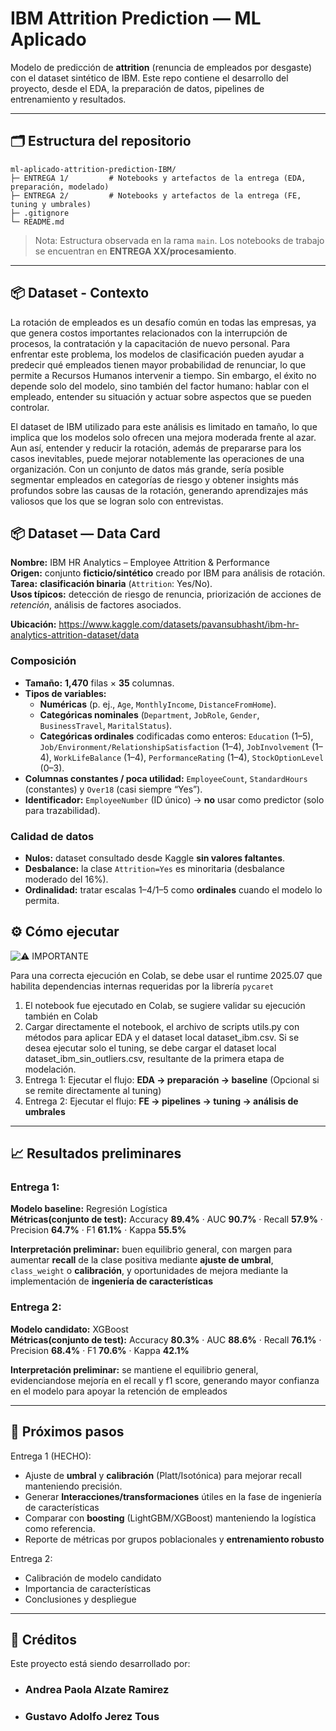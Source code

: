 # IBM Attrition Prediction — ML Aplicado

Modelo de predicción de **attrition** (renuncia de empleados por desgaste) con el dataset sintético de IBM. Este repo contiene el desarrollo del proyecto, desde el EDA, la preparación de datos, pipelines de entrenamiento y resultados.

---

## 🗂️ Estructura del repositorio

```
ml-aplicado-attrition-prediction-IBM/
├─ ENTREGA 1/         # Notebooks y artefactos de la entrega (EDA, preparación, modelado)
├─ ENTREGA 2/         # Notebooks y artefactos de la entrega (FE, tuning y umbrales)
├─ .gitignore
└─ README.md
```

> Nota: Estructura observada en la rama `main`. Los notebooks de trabajo se encuentran en **ENTREGA XX/procesamiento**.

---

## 📦 Dataset - Contexto

La rotación de empleados es un desafío común en todas las empresas, ya que genera costos importantes relacionados con la interrupción de procesos, la contratación y la capacitación de nuevo personal. Para enfrentar este problema, los modelos de clasificación pueden ayudar a predecir qué empleados tienen mayor probabilidad de renunciar, lo que permite a Recursos Humanos intervenir a tiempo. Sin embargo, el éxito no depende solo del modelo, sino también del factor humano: hablar con el empleado, entender su situación y actuar sobre aspectos que se pueden controlar.

El dataset de IBM utilizado para este análisis es limitado en tamaño, lo que implica que los modelos solo ofrecen una mejora moderada frente al azar. Aun así, entender y reducir la rotación, además de prepararse para los casos inevitables, puede mejorar notablemente las operaciones de una organización. Con un conjunto de datos más grande, sería posible segmentar empleados en categorías de riesgo y obtener insights más profundos sobre las causas de la rotación, generando aprendizajes más valiosos que los que se logran solo con entrevistas.

## 📦 Dataset — Data Card

**Nombre:** IBM HR Analytics – Employee Attrition & Performance  
**Origen:** conjunto **ficticio/sintético** creado por IBM para análisis de rotación.  
**Tarea:** **clasificación binaria** (`Attrition`: Yes/No).  
**Usos típicos:** detección de riesgo de renuncia, priorización de acciones de *retención*, análisis de factores asociados.

**Ubicación:** https://www.kaggle.com/datasets/pavansubhasht/ibm-hr-analytics-attrition-dataset/data


### Composición
- **Tamaño:** **1,470** filas × **35** columnas.  
- **Tipos de variables:**
  - **Numéricas** (p. ej., `Age`, `MonthlyIncome`, `DistanceFromHome`).
  - **Categóricas nominales** (`Department`, `JobRole`, `Gender`, `BusinessTravel`, `MaritalStatus`).
  - **Categóricas ordinales** codificadas como enteros: `Education` (1–5), `Job/Environment/RelationshipSatisfaction` (1–4), `JobInvolvement` (1–4), `WorkLifeBalance` (1–4), `PerformanceRating` (1–4), `StockOptionLevel` (0–3).
- **Columnas constantes / poca utilidad:** `EmployeeCount`, `StandardHours` (constantes) y `Over18` (casi siempre “Yes”).
- **Identificador:** `EmployeeNumber` (ID único) → **no** usar como predictor (solo para trazabilidad).

### Calidad de datos
- **Nulos:** dataset consultado desde Kaggle **sin valores faltantes**.  
- **Desbalance:** la clase `Attrition=Yes` es minoritaria (desbalance moderado del 16%).  
- **Ordinalidad:** tratar escalas 1–4/1–5 como **ordinales** cuando el modelo lo permita.


## ⚙️ Cómo ejecutar

![⚠️ IMPORTANTE](https://img.shields.io/badge/%E2%9A%A0%EF%B8%8F-WARNING-red?style=for-the-badge) 

Para una correcta ejecución en Colab, se debe usar el runtime 2025.07 que habilita dependencias internas requeridas por la librería `pycaret`

1. El notebook fue ejecutado en Colab, se sugiere validar su ejecución también en Colab
2. Cargar directamente el notebook, el archivo de scripts utils.py con métodos para aplicar EDA y el dataset local dataset_ibm.csv. Si se desea ejecutar solo el tuning, se debe cargar el dataset local dataset_ibm_sin_outliers.csv, resultante de la primera etapa de modelación.
3. Entrega 1: Ejecutar el flujo: **EDA → preparación → baseline** (Opcional si se remite directamente al tuning)
4. Entrega 2: Ejecutar el flujo: **FE → pipelines → tuning → análisis de umbrales**

---

## 📈 Resultados preliminares

### Entrega 1:

**Modelo baseline:** Regresión Logística  
**Métricas(conjunto de test):** Accuracy **89.4%** · AUC **90.7%** · Recall **57.9%** · Precision **64.7%** · F1 **61.1%** · Kappa **55.5%** 

**Interpretación preliminar:** buen equilibrio general, con margen para aumentar **recall** de la clase positiva mediante **ajuste de umbral**, `class_weight` o **calibración**, y oportunidades de mejora mediante la implementación de **ingeniería de características**

### Entrega 2:
**Modelo candidato:** XGBoost  
**Métricas(conjunto de test):** Accuracy **80.3%** · AUC **88.6%** · Recall **76.1%** · Precision **68.4%** · F1 **70.6%** · Kappa **42.1%** 

**Interpretación preliminar:** se mantiene el equilibrio general, evidenciandose mejoría en el recall y f1 score, generando mayor confianza en el modelo para apoyar la retención de empleados

---

## 🚀 Próximos pasos

Entrega 1 (HECHO):
- Ajuste de **umbral** y **calibración** (Platt/Isotónica) para mejorar recall manteniendo precisión.  
- Generar **Interacciones/transformaciones** útiles en la fase de ingeniería de características
- Comparar con **boosting** (LightGBM/XGBoost) manteniendo la logística como referencia.  
- Reporte de métricas por grupos poblacionales y **entrenamiento robusto**

Entrega 2:
- Calibración de modelo candidato
- Importancia de características
- Conclusiones y despliegue

---

## 🤝 Créditos

Este proyecto está siendo desarrollado por:
- ### Andrea Paola Alzate Ramirez
- ### Gustavo Adolfo Jerez Tous
